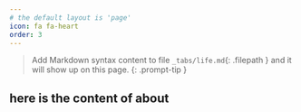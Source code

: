 ```yaml
---
# the default layout is 'page'
icon: fa fa-heart
order: 3
---
```


> Add Markdown syntax content to file `_tabs/life.md`{: .filepath } and it will show up on this page.
{: .prompt-tip }


## here is the content of about
